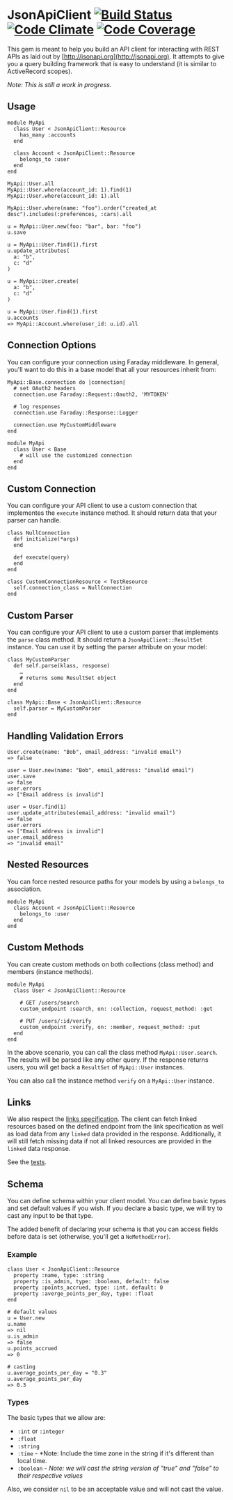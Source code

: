 # JsonApiClient [![Build Status](https://travis-ci.org/chingor13/json_api_client.png)](https://travis-ci.org/chingor13/json_api_client) [![Code Climate](https://codeclimate.com/github/chingor13/json_api_client.png)](https://codeclimate.com/github/chingor13/json_api_client) [![Code Coverage](https://codeclimate.com/github/chingor13/json_api_client/coverage.png)](https://codeclimate.com/github/chingor13/json_api_client)

This gem is meant to help you build an API client for interacting with REST APIs as laid out by [http://jsonapi.org](http://jsonapi.org). It attempts to give you a query building framework that is easy to understand (it is similar to ActiveRecord scopes).

*Note: This is still a work in progress.*

## Usage

```
module MyApi
  class User < JsonApiClient::Resource
    has_many :accounts
  end

  class Account < JsonApiClient::Resource
  	belongs_to :user
  end
end

MyApi::User.all
MyApi::User.where(account_id: 1).find(1)
MyApi::User.where(account_id: 1).all

MyApi::User.where(name: "foo").order("created_at desc").includes(:preferences, :cars).all

u = MyApi::User.new(foo: "bar", bar: "foo")
u.save

u = MyApi::User.find(1).first
u.update_attributes(
  a: "b",
  c: "d"
)

u = MyApi::User.create(
  a: "b",
  c: "d"
)

u = MyApi::User.find(1).first
u.accounts
=> MyApi::Account.where(user_id: u.id).all
```

## Connection Options

You can configure your connection using Faraday middleware. In general, you'll want
to do this in a base model that all your resources inherit from:

```
MyApi::Base.connection do |connection|
  # set OAuth2 headers
  connection.use Faraday::Request::Oauth2, 'MYTOKEN'

  # log responses
  connection.use Faraday::Response::Logger

  connection.use MyCustomMiddleware
end

module MyApi
  class User < Base
    # will use the customized connection
  end
end
```

## Custom Connection

You can configure your API client to use a custom connection that implementes the `execute` instance method. It should return data that your parser can handle.

```
class NullConnection
  def initialize(*args)
  end

  def execute(query)
  end
end

class CustomConnectionResource < TestResource
  self.connection_class = NullConnection
end

```

## Custom Parser

You can configure your API client to use a custom parser that implements the `parse` class method.  It should return a `JsonApiClient::ResultSet` instance. You can use it by setting the parser attribute on your model:

```
class MyCustomParser
  def self.parse(klass, response)
  	…
  	# returns some ResultSet object
  end
end

class MyApi::Base < JsonApiClient::Resource
  self.parser = MyCustomParser
end
```

## Handling Validation Errors

```
User.create(name: "Bob", email_address: "invalid email")
=> false

user = User.new(name: "Bob", email_address: "invalid email")
user.save
=> false
user.errors
=> ["Email address is invalid"]

user = User.find(1)
user.update_attributes(email_address: "invalid email")
=> false
user.errors
=> ["Email address is invalid"]
user.email_address
=> "invalid email"
```

## Nested Resources

You can force nested resource paths for your models by using a `belongs_to` association.

```
module MyApi
  class Account < JsonApiClient::Resource
  	belongs_to :user
  end
end
```

## Custom Methods

You can create custom methods on both collections (class method) and members (instance methods).

```
module MyApi
  class User < JsonApiClient::Resource

  	# GET /users/search
  	custom_endpoint :search, on: :collection, request_method: :get

  	# PUT /users/:id/verify
  	custom_endpoint :verify, on: :member, request_method: :put
  end
end
```

In the above scenario, you can call the class method `MyApi::User.search`.  The results will be parsed like any other query.  If the response returns users, you will get back a `ResultSet` of `MyApi::User` instances.

You can also call the instance method `verify` on a `MyApi::User` instance.

## Links

We also respect the [links specification](http://jsonapi.org/format/#document-structure-resource-relationships). The client can fetch linked resources based on the defined endpoint from the link specification as well as load data from any `linked` data provided in the response. Additionally, it will still fetch missing data if not all linked resources are provided in the `linked` data response.

See the [tests](https://github.com/chingor13/json_api_client/blob/master/test/unit/links_test.rb).

## Schema

You can define schema within your client model. You can define basic types and set default values if you wish. If you declare a basic type, we will try to cast any input to be that type.

The added benefit of declaring your schema is that you can access fields before data is set (otherwise, you'll get a `NoMethodError`).

### Example

```
class User < JsonApiClient::Resource
  property :name, type: :string
  property :is_admin, type: :boolean, default: false
  property :points_accrued, type: :int, default: 0
  property :averge_points_per_day, type: :float
end

# default values
u = User.new
u.name
=> nil
u.is_admin
=> false
u.points_accrued
=> 0

# casting
u.average_points_per_day = "0.3"
u.average_points_per_day
=> 0.3

```

### Types

The basic types that we allow are:

* `:int` or `:integer`
* `:float`
* `:string`
* `:time` - *Note: Include the time zone in the string if it's different than local time.
* `:boolean` - *Note: we will cast the string version of "true" and "false" to their respective values*

Also, we consider `nil` to be an acceptable value and will not cast the value.
